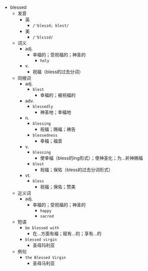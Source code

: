 - blessed
  - 发音
    - 英
      - `/'blesɪd; blest/`
    - 美
      - `/'blɛsɪd/`
  - 词义
    - adj.
      - 幸福的；受祝福的；神圣的
        - `holy`
    - v.
      - 祝福（bless的过去分词）
  - 同根词
    - adj.
      - `blest`
        - 幸福的；被祝福的
    - adv.
      - `blessedly`
        - 神圣地；幸福地
    - n.
      - `blessing`
        - 祝福；赐福；祷告
      - `blessedness`
        - 幸福；福音
    - v.
      - `blessing`
        - 使幸福（bless的ing形式）；使神圣化；为…祈神赐福
      - `blest`
        - 祝福；保佑（bless的过去分词形式）
    - vt.
      - `bless`
        - 祝福；保佑；赞美
  - 近义词
    - adj.
      - 幸福的；受祝福的；神圣的
        - `happy`
        - `sacred`
  - 短语
    - `be blessed with`
      - 在…方面有福；赋有…的；享有…的 
    - `blessed virgin`
      - 圣母玛利亚 
  - 例句
    - `the Blessed Virgin`
      - 圣母马利亚

